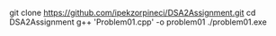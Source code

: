 git clone https://github.com/ipekzorpineci/DSA2Assignment.git
cd DSA2Assignment
g++ 'Problem01.cpp' -o problem01
./problem01.exe
